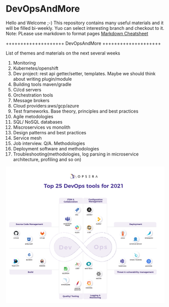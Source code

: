 # DevOpsAndMore
Hello and Welcome ;-) This repository contains many useful materials and it will be filled bi-weekly.
Yuo can select interesting branch and checkout to it.
Note: PLease use markdown to format pages [Markdown Cheatsheet](https://github.com/adam-p/markdown-here/wiki/Markdown-Cheatsheet)

++++++++++++++++++++ DevOpsAndMore ++++++++++++++++++++ 

List of themes and materials on the next several weeks
1. Monitoring
2. Kubernetes/openshift
3. Dev project: rest api getter/setter, templates. Maybe we should think about writing plugin/module
4. Building tools maven/gradle
5. Ci/cd servers
6. Orchestration tools
7. Message brokers
8. Cloud providers:aws/gcp/azure
9. Test frameworks. Base theory, principles and best practices
10. Agile metodologies
11. SQL/ NoSQL databases
12. Miscroservices vs monolith
13. Design patterns and best practices
14. Service mesh
15. Job interview. Q/A. Methodologies
16. Deployment software and methodologies
17. Troubleshooting(methodologies, log parsing in microservice architecture, profiling and so on)

![DevOps-tools-2021](DevOps-tools-2021.png)